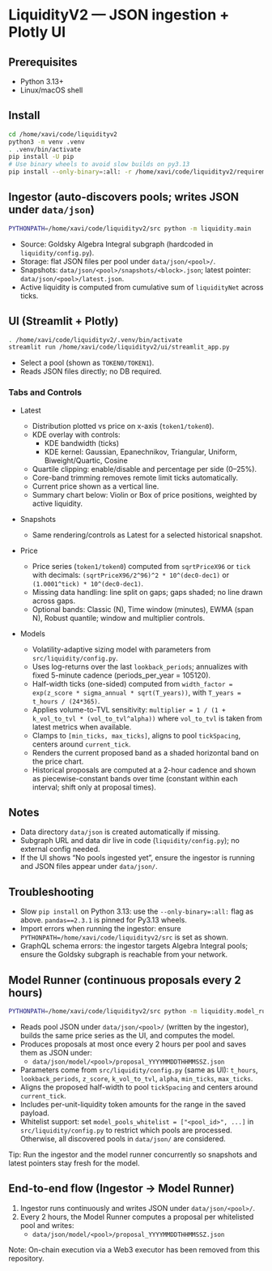 # LiquidityV2 — JSON ingestion + Plotly UI

## Prerequisites
- Python 3.13+
- Linux/macOS shell

## Install
```bash
cd /home/xavi/code/liquidityv2
python3 -m venv .venv
. .venv/bin/activate
pip install -U pip
# Use binary wheels to avoid slow builds on py3.13
pip install --only-binary=:all: -r /home/xavi/code/liquidityv2/requirements.txt
```

## Ingestor (auto-discovers pools; writes JSON under `data/json`)
```bash
PYTHONPATH=/home/xavi/code/liquidityv2/src python -m liquidity.main
```
- Source: Goldsky Algebra Integral subgraph (hardcoded in `liquidity/config.py`).
- Storage: flat JSON files per pool under `data/json/<pool>/`.
- Snapshots: `data/json/<pool>/snapshots/<block>.json`; latest pointer: `data/json/<pool>/latest.json`.
- Active liquidity is computed from cumulative sum of `liquidityNet` across ticks.

## UI (Streamlit + Plotly)
```bash
. /home/xavi/code/liquidityv2/.venv/bin/activate
streamlit run /home/xavi/code/liquidityv2/ui/streamlit_app.py
```
- Select a pool (shown as `TOKEN0/TOKEN1`).
- Reads JSON files directly; no DB required.

### Tabs and Controls
- Latest
  - Distribution plotted vs price on x-axis (`token1/token0`).
  - KDE overlay with controls:
    - KDE bandwidth (ticks)
    - KDE kernel: Gaussian, Epanechnikov, Triangular, Uniform, Biweight/Quartic, Cosine
  - Quartile clipping: enable/disable and percentage per side (0–25%).
  - Core-band trimming removes remote limit ticks automatically.
  - Current price shown as a vertical line.
  - Summary chart below: Violin or Box of price positions, weighted by active liquidity.
- Snapshots
  - Same rendering/controls as Latest for a selected historical snapshot.
- Price
  - Price series (`token1/token0`) computed from `sqrtPriceX96` or `tick` with decimals: `(sqrtPriceX96/2^96)^2 * 10^(dec0-dec1)` or `(1.0001^tick) * 10^(dec0-dec1)`.
  - Missing data handling: line split on gaps; gaps shaded; no line drawn across gaps.
  - Optional bands: Classic (N), Time window (minutes), EWMA (span N), Robust quantile; window and multiplier controls.

- Models
  - Volatility-adaptive sizing model with parameters from `src/liquidity/config.py`.
  - Uses log-returns over the last `lookback_periods`; annualizes with fixed 5-minute cadence (periods_per_year = 105120).
  - Half-width ticks (one-sided) computed from `width_factor = exp(z_score * sigma_annual * sqrt(T_years))`, with `T_years = t_hours / (24*365)`.
  - Applies volume-to-TVL sensitivity: `multiplier = 1 / (1 + k_vol_to_tvl * (vol_to_tvl^alpha))` where `vol_to_tvl` is taken from latest metrics when available.
  - Clamps to `[min_ticks, max_ticks]`, aligns to pool `tickSpacing`, centers around `current_tick`.
  - Renders the current proposed band as a shaded horizontal band on the price chart.
  - Historical proposals are computed at a 2-hour cadence and shown as piecewise-constant bands over time (constant within each interval; shift only at proposal times).

## Notes
- Data directory `data/json` is created automatically if missing.
- Subgraph URL and data dir live in code (`liquidity/config.py`); no external config needed.
- If the UI shows “No pools ingested yet”, ensure the ingestor is running and JSON files appear under `data/json/`.

## Troubleshooting
- Slow `pip install` on Python 3.13: use the `--only-binary=:all:` flag as above. `pandas==2.3.1` is pinned for Py3.13 wheels.
- Import errors when running the ingestor: ensure `PYTHONPATH=/home/xavi/code/liquidityv2/src` is set as shown.
- GraphQL schema errors: the ingestor targets Algebra Integral pools; ensure the Goldsky subgraph is reachable from your network. 

## Model Runner (continuous proposals every 2 hours)

```bash
PYTHONPATH=/home/xavi/code/liquidityv2/src python -m liquidity.model_runner
```

- Reads pool JSON under `data/json/<pool>/` (written by the ingestor), builds the same price series as the UI, and computes the model.
- Produces proposals at most once every 2 hours per pool and saves them as JSON under:
  - `data/json/model/<pool>/proposal_YYYYMMDDTHHMMSSZ.json`
- Parameters come from `src/liquidity/config.py` (same as UI): `t_hours`, `lookback_periods`, `z_score`, `k_vol_to_tvl`, `alpha`, `min_ticks`, `max_ticks`.
- Aligns the proposed half-width to pool `tickSpacing` and centers around `current_tick`.
- Includes per-unit-liquidity token amounts for the range in the saved payload.
- Whitelist support: set `model_pools_whitelist = ["<pool_id>", ...]` in `src/liquidity/config.py` to restrict which pools are processed. Otherwise, all discovered pools in `data/json/` are considered.

Tip: Run the ingestor and the model runner concurrently so snapshots and latest pointers stay fresh for the model. 

## End-to-end flow (Ingestor → Model Runner)

1) Ingestor runs continuously and writes JSON under `data/json/<pool>/`.
2) Every 2 hours, the Model Runner computes a proposal per whitelisted pool and writes:
   - `data/json/model/<pool>/proposal_YYYYMMDDTHHMMSSZ.json`

Note: On-chain execution via a Web3 executor has been removed from this repository.